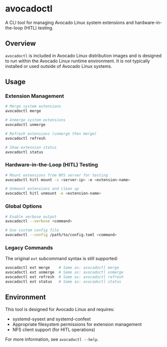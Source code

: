 # avocadoctl

A CLI tool for managing Avocado Linux system extensions and hardware-in-the-loop (HITL) testing.

## Overview

`avocadoctl` is included in Avocado Linux distribution images and is designed to run within the Avocado Linux runtime environment. It is not typically installed or used outside of Avocado Linux systems.

## Usage

### Extension Management

```bash
# Merge system extensions
avocadoctl merge

# Unmerge system extensions
avocadoctl unmerge

# Refresh extensions (unmerge then merge)
avocadoctl refresh

# Show extension status
avocadoctl status
```

### Hardware-in-the-Loop (HITL) Testing

```bash
# Mount extensions from NFS server for testing
avocadoctl hitl mount -s <server-ip> -e <extension-name>

# Unmount extensions and clean up
avocadoctl hitl unmount -e <extension-name>
```

### Global Options

```bash
# Enable verbose output
avocadoctl --verbose <command>

# Use custom config file
avocadoctl --config /path/to/config.toml <command>
```

### Legacy Commands

The original `ext` subcommand syntax is still supported:

```bash
avocadoctl ext merge    # Same as: avocadoctl merge
avocadoctl ext unmerge  # Same as: avocadoctl unmerge
avocadoctl ext refresh  # Same as: avocadoctl refresh
avocadoctl ext status   # Same as: avocadoctl status
```

## Environment

This tool is designed for Avocado Linux and requires:
- systemd-sysext and systemd-confext
- Appropriate filesystem permissions for extension management
- NFS client support (for HITL operations)

For more information, see `avocadoctl --help`.
